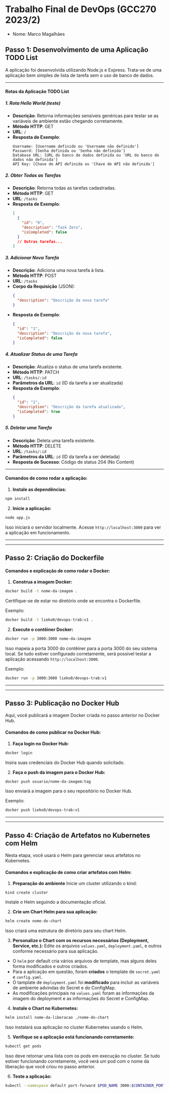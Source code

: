 # Trabalho Final de DevOps (GCC270 2023/2)
- Nome: Marco Magalhães
## Passo 1: Desenvolvimento de uma Aplicação TODO List

A aplicação foi desenvolvida utilizando Node.js e Express. Trata-se de uma aplicação bem simples de lista de tarefa sem o uso de banco de dados.  

---
#### Rotas da Aplicação TODO List

##### 1. Rota Hello World (teste)
- **Descrição**: Retorna informações sensíveis genéricas para testar se as variáveis de ambiente estão chegando corretamente.
- **Método HTTP**: GET
- **URL**: `/`
- **Resposta de Exemplo**:
  ```plaintext
  Username: [Username definido ou 'Username não definido']
  Password: [Senha definida ou 'Senha não definida']
  Database URL: [URL do banco de dados definida ou 'URL do banco de dados não definida']
  API Key: [Chave de API definida ou 'Chave de API não definida']
  ```
##### 2. Obter Todas as Tarefas
- **Descrição**: Retorna todas as tarefas cadastradas.
- **Método HTTP**: GET
- **URL**: `/tasks`
- **Resposta de Exemplo**:
  ```json
  [
    {
      "id": "0",
      "description": "Task Zero",
      "isCompleted": false
    }
    // Outras tarefas...
  ]
  ```
##### 3. Adicionar Nova Tarefa
- **Descrição**: Adiciona uma nova tarefa à lista.
- **Método HTTP**: POST
- **URL**: `/tasks`
- **Corpo da Requisição** (JSON):
  ```json
  {
    "description": "Descrição da nova tarefa"
  }
  ```
- **Resposta de Exemplo**:
  ```json
  {
    "id": "1",
    "description": "Descrição da nova tarefa",
    "isCompleted": false
  }
  ```
##### 4. Atualizar Status de uma Tarefa
- **Descrição**: Atualiza o status de uma tarefa existente.
- **Método HTTP**: PATCH
- **URL**: `/tasks/:id`
- **Parâmetros da URL**: `id` (ID da tarefa a ser atualizada)
- **Resposta de Exemplo**:
  ```json
  {
    "id": "1",
    "description": "Descrição da tarefa atualizada",
    "isCompleted": true
  }
  ```
##### 5. Deletar uma Tarefa
- **Descrição**: Deleta uma tarefa existente.
- **Método HTTP**: DELETE
- **URL**: `/tasks/:id`
- **Parâmetros da URL**: `id` (ID da tarefa a ser deletada)
- **Resposta de Sucesso**: Código de status 204 (No Content)
---
#### Comandos de como rodar a aplicação:

1. **Instale as dependências:**
``` bash
npm install
```
2. **Inicie a aplicação:**
``` bash
node app.js
```
Isso iniciará o servidor localmente. Acesse `http://localhost:3000` para ver a aplicação em funcionamento.

---
---
## Passo 2: Criação do Dockerfile

#### Comandos e explicação de como rodar o Docker:

1. **Construa a imagem Docker:**

``` bash
docker build -t nome-da-imagem .
```
Certifique-se de estar no diretório onde se encontra o Dockerfile.

Exemplo:
``` bash
docker build -t lieko0/devops-trab:v1 .
```

2. **Execute o contêiner Docker:**
``` bash
docker run -p 3000:3000 nome-da-imagem
```
Isso mapeia a porta 3000 do contêiner para a porta 3000 do seu sistema local.
Se tudo estiver configurado corretamente, será possível testar a aplicação acessando `http://localhost:3000`.

Exemplo:
``` bash
docker run -p 3000:3000 lieko0/devops-trab:v1
```
---
---
## Passo 3: Publicação no Docker Hub

Aqui, você publicará a imagem Docker criada no passo anterior no Docker Hub.

#### Comandos de como publicar no Docker Hub:

1. **Faça login no Docker Hub:**
``` bash
docker login
```      
Insira suas credenciais do Docker Hub quando solicitado.

2. **Faça o push da imagem para o Docker Hub:**

``` bash
docker push usuario/nome-da-imagem:tag
```
Isso enviará a imagem para o seu repositório no Docker Hub.

Exemplo:
``` bash
docker push lieko0/devops-trab:v1
```

---
---
## Passo 4: Criação de Artefatos no Kubernetes com Helm

Nesta etapa, você usará o Helm para gerenciar seus artefatos no Kubernetes.

#### Comandos e explicação de como criar artefatos com Helm:

1. **Preparação do ambiente**
Inicie um cluster utilizando o kind:
``` shell
kind create cluster
```
Instale o Helm seguindo a documentação oficial.

2. **Crie um Chart Helm para sua aplicação:**
``` bash
helm create nome-do-chart
```
Isso criará uma estrutura de diretório para seu chart Helm.

3. **Personalize o Chart com os recursos necessários (Deployment, Service, etc.):** Edite os arquivos `values.yaml`, `deployment.yaml`, e outros conforme necessário para sua aplicação.
- O `helm` por default cria vários arquivos de template, mas alguns deles forma modificados e outros criados.
- Para a aplicação em questão, foram **criados** o template de `secret.yaml` e `config.yaml`.
- O tamplate de `deployment.yaml` foi **modificado** para incluir as variáveis de ambiente advindas do Secret e do ConfigMap.
- As modificações principais na `values.yaml` foram as informações da imagem do deployment e as informações do Secret e ConfigMap.

4. **Instale o Chart no Kubernetes:**
``` bash
helm install nome-da-liberacao ./nome-do-chart
```
Isso instalará sua aplicação no cluster Kubernetes usando o Helm.

5. **Verifique se a aplicação está funcionando corretamente:**
``` bash
kubectl get pods
```
Isso deve retornar uma lista com os pods em execução no cluster. Se tudo estiver funcionando corretamente, você verá um pod com o nome da liberação que você criou no passo anterior.

6. **Teste a aplicação:**
``` bash
kubectl --namespace default port-forward $POD_NAME 3000:$CONTAINER_PORT
```